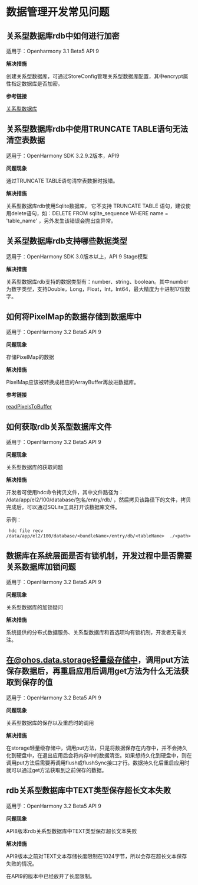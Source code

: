 # 数据管理开发常见问题


## 关系型数据库rdb中如何进行加密

适用于：Openharmony 3.1 Beta5  API 9

**解决措施**

创建关系型数据库，可通过StoreConfig管理关系型数据库配置，其中encrypt属性指定数据库是否加密。

**参考链接**

[关系型数据库](../reference/apis/js-apis-data-relationalStore.md#storeconfig)

## 关系型数据库rdb中使用TRUNCATE TABLE语句无法清空表数据 

适用于：OpenHarmony SDK 3.2.9.2版本，API9

**问题现象**

通过TRUNCATE TABLE语句清空表数据时报错。

**解决措施**

关系型数据库rdb使用Sqlite数据库， 它不支持 TRUNCATE TABLE 语句，建议使用delete语句，如：DELETE FROM sqlite\_sequence WHERE name = 'table\_name' ，另外发生该错误会抛出空异常。



## 关系型数据库rdb支持哪些数据类型

适用于：OpenHarmony SDK 3.0版本以上，API 9 Stage模型

**解决措施**

关系型数据库rdb支持的数据类型有：number、string、boolean。其中number为数字类型，支持Double，Long，Float，Int，Int64，最大精度为十进制17位数字。

## 如何将PixelMap的数据存储到数据库中  

适用于：OpenHarmony 3.2 Beta5  API 9

**问题现象**

存储PixelMap的数据

**解决措施**

PixelMap应该被转换成相应的ArrayBuffer再放进数据库。

**参考链接**

[readPixelsToBuffer](../reference/apis/js-apis-image.md#readpixelstobuffer7-1)

## 如何获取rdb关系型数据库文件 

适用于：OpenHarmony 3.2 Beta5  API 9

**问题现象**

关系型数据库的获取问题

**解决措施**

开发者可使用hdc命令拷贝文件，其中文件路径为： /data/app/el2/100/database/包名/entry/rdb/ ，然后拷贝该路径下的文件，拷贝完成后，可以通过SQLite工具打开该数据库文件。

示例：

```
 hdc file recv /data/app/el2/100/database/<bundleName>/entry/db/<tableName>  ./<path>
```

## 数据库在系统层面是否有锁机制，开发过程中是否需要关系数据库加锁问题 

适用于：OpenHarmony 3.2 Beta5  API 9

**问题现象**

关系型数据库的加锁疑问

**解决措施**

系统提供的分布式数据服务、关系型数据库和首选项均有锁机制，开发者无需关注。

## 在@ohos.data.storage轻量级存储中，调用put方法保存数据后，再重启应用后调用get方法为什么无法获取到保存的值

适用于：OpenHarmony 3.2 Beta5  API 9

**问题现象**

关系型数据库的保存以及重启时的调用

**解决措施**

在storage轻量级存储中，调用put方法，只是将数据保存在内存中，并不会持久化到硬盘中，在退出应用后会将内存中的数据清空。如果想持久化到硬盘中，则在调用put方法后需要再调用flush或flushSync接口才行。数据持久化后重启应用时就可以通过get方法获取到之前保存的数据。


## rdb关系型数据库中TEXT类型保存超长文本失败

适用于：OpenHarmony 3.2 Beta5  API 9

**问题现象**

API8版本rdb关系型数据库中TEXT类型保存超长文本失败

**解决措施**

API9版本之前对TEXT文本存储长度限制在1024字节，所以会存在超长文本保存失败的情况。

在API9的版本中已经放开了长度限制。

